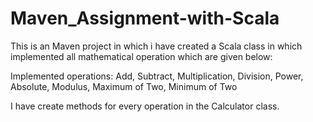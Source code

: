 # Maven_Assignment-with-Scala
This is an Maven project in which i have created a Scala class in which implemented all mathematical operation which are given below:

Implemented operations:
Add, Subtract, Multiplication, Division, Power, Absolute, Modulus, Maximum of Two, Minimum of Two

I have create methods for every operation in the Calculator class.
